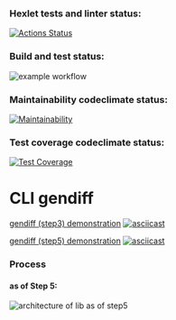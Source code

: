 ### Hexlet tests and linter status:
[![Actions Status](https://github.com/ArinaAnderson/frontend-project-lvl2/workflows/hexlet-check/badge.svg)](https://github.com/ArinaAnderson/frontend-project-lvl2/actions)
### Build and test status:
![example workflow](https://github.com/ArinaAnderson/frontend-project-lvl2/actions/workflows/build-and-test.yml/badge.svg)
### Maintainability codeclimate status:
[![Maintainability](https://api.codeclimate.com/v1/badges/56e70f32768aa13cd51d/maintainability)](https://codeclimate.com/github/ArinaAnderson/frontend-project-lvl2/maintainability)
### Test coverage codeclimate status:
[![Test Coverage](https://api.codeclimate.com/v1/badges/56e70f32768aa13cd51d/test_coverage)](https://codeclimate.com/github/ArinaAnderson/frontend-project-lvl2/test_coverage)

# CLI gendiff

[gendiff (step3) demonstration](https://asciinema.org/a/GkIY3i7OgsPhuhpYjaumS8yqV)
[![asciicast](https://asciinema.org/a/dcqF2BuH1VxrtryT77eF6RvSX.png)](https://asciinema.org/a/GkIY3i7OgsPhuhpYjaumS8yqV)

[gendiff (step5) demonstration](https://asciinema.org/a/wx9yhx5QOdsXYl8PJRBNmCBzm)
[![asciicast](https://asciinema.org/a/dcqF2BuH1VxrtryT77eF6RvSX.png)](https://asciinema.org/a/wx9yhx5QOdsXYl8PJRBNmCBzm)

### Process
#### as of Step 5:
![architecture of lib as of step5](https://i.imgur.com/TWKAYmP.png)                      

